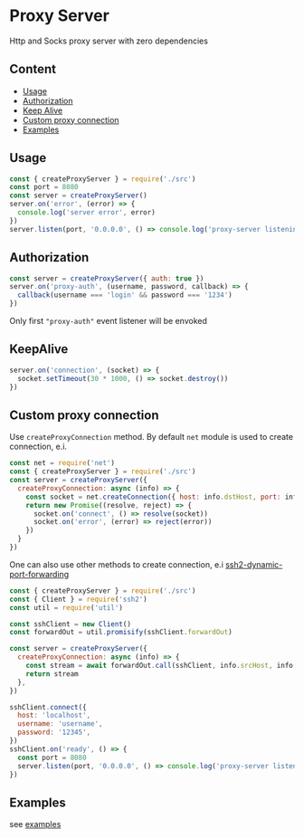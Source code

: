 # Proxy Server

Http and Socks proxy server with zero dependencies

## Content

- [Usage](#usage)
- [Authorization](#authorization)
- [Keep Alive](#keepalive)
- [Custom proxy connection](#custom-proxy-connection)
- [Examples](#examples)

## Usage

```js
const { createProxyServer } = require('./src')
const port = 8080
const server = createProxyServer()
server.on('error', (error) => {
  console.log('server error', error)
})
server.listen(port, '0.0.0.0', () => console.log('proxy-server listening port', port))
```

## Authorization

```js
const server = createProxyServer({ auth: true })
server.on('proxy-auth', (username, password, callback) => {
  callback(username === 'login' && password === '1234')
})
```

Only first `"proxy-auth"` event listener will be envoked

## KeepAlive

```js
server.on('connection', (socket) => {
  socket.setTimeout(30 * 1000, () => socket.destroy())
})
```

## Custom proxy connection

Use `createProxyConnection` method.
By default `net` module is used to create connection, e.i.

```js
const net = require('net')
const { createProxyServer } = require('./src')
const server = createProxyServer({
  createProxyConnection: async (info) => {
    const socket = net.createConnection({ host: info.dstHost, port: info.dstPort })
    return new Promise((resolve, reject) => {
      socket.on('connect', () => resolve(socket))
      socket.on('error', (error) => reject(error))
    })
  }
})
```
One can also use other methods to create connection, e.i [ssh2-dynamic-port-forwarding](https://github.com/mscdex/ssh2#dynamic-11-port-forwarding-using-a-socksv5-proxy-using-socksv5)

```js
const { createProxyServer } = require('./src')
const { Client } = require('ssh2')
const util = require('util')

const sshClient = new Client()
const forwardOut = util.promisify(sshClient.forwardOut)

const server = createProxyServer({
  createProxyConnection: async (info) => {
    const stream = await forwardOut.call(sshClient, info.srcHost, info.srcPort, info.dstHost, info.dstPort)
    return stream
  },
})

sshClient.connect({
  host: 'localhost',
  username: 'username',
  password: '12345',
})
sshClient.on('ready', () => {
  const port = 8080
  server.listen(port, '0.0.0.0', () => console.log('proxy-server listening port', port))
})
```

## Examples

see [examples](./example)
